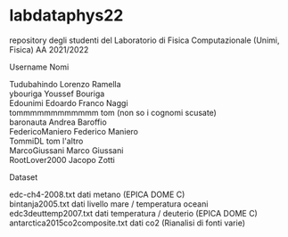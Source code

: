 # labdataphys22
repository degli studenti del Laboratorio di Fisica Computazionale (Unimi, Fisica) AA 2021/2022

Username        Nomi

Tudubahindo     Lorenzo Ramella    
ybouriga        Youssef Bouriga    
Edounimi        Edoardo Franco Naggi    
tommmmmmmmmmmm  tom (non so i cognomi scusate)    
baronauta       Andrea Baroffio    
FedericoManiero Federico Maniero    
TommiDL         tom l'altro    
MarcoGiussani   Marco Giussani    
RootLover2000   Jacopo Zotti

Dataset

edc-ch4-2008.txt dati metano (EPICA DOME C)    
bintanja2005.txt dati livello mare / temperatura oceani    
edc3deuttemp2007.txt dati temperatura / deuterio (EPICA DOME C)    
antarctica2015co2composite.txt dati co2 (Rianalisi di fonti varie)
